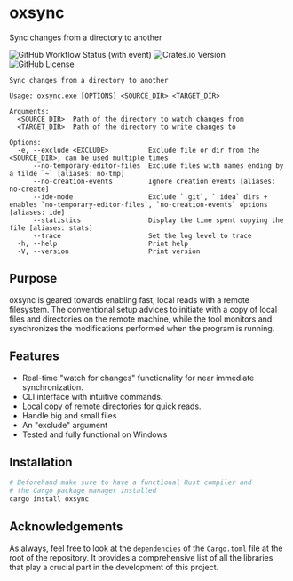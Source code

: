 # oxsync
Sync changes from a directory to another

![GitHub Workflow Status (with event)](https://img.shields.io/github/actions/workflow/status/JulesTanguy/oxsync/rust.yml?logo=github)
![Crates.io Version](https://img.shields.io/crates/v/oxsync)
![GitHub License](https://img.shields.io/github/license/JulesTanguy/oxsync)

```
Sync changes from a directory to another

Usage: oxsync.exe [OPTIONS] <SOURCE_DIR> <TARGET_DIR>

Arguments:
  <SOURCE_DIR>  Path of the directory to watch changes from
  <TARGET_DIR>  Path of the directory to write changes to

Options:
  -e, --exclude <EXCLUDE>          Exclude file or dir from the <SOURCE_DIR>, can be used multiple times
      --no-temporary-editor-files  Exclude files with names ending by a tilde `~` [aliases: no-tmp]
      --no-creation-events         Ignore creation events [aliases: no-create]
      --ide-mode                   Exclude `.git`, `.idea` dirs + enables `no-temporary-editor-files`, `no-creation-events` options [aliases: ide]
      --statistics                 Display the time spent copying the file [aliases: stats]
      --trace                      Set the log level to trace
  -h, --help                       Print help
  -V, --version                    Print version
```

## Purpose
oxsync is geared towards enabling fast, local reads with a remote filesystem.
The conventional setup advices to initiate with a copy of local files and directories on the remote machine,
while the tool monitors and synchronizes the modifications performed when the program is running.

## Features
- Real-time "watch for changes" functionality for near immediate synchronization.
- CLI interface with intuitive commands.
- Local copy of remote directories for quick reads.
- Handle big and small files
- An "exclude" argument
- Tested and fully functional on Windows

## Installation
```sh
# Beforehand make sure to have a functional Rust compiler and 
# the Cargo package manager installed
cargo install oxsync
```

## Acknowledgements
As always, feel free to look at the `dependencies` of the `Cargo.toml` file at the root of the repository. It provides a comprehensive list 
of all the libraries that play a crucial part in the development of this project.
